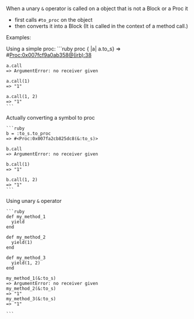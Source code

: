 
When a unary `&` operator  is called on a object that is not a Block or a Proc it
  - first calls `#to_proc` on the object
  - then converts it into a Block
    (It is called in the context of a method call.)

  Examples:

  Using a simple proc:
    ```ruby
    proc { |a| a.to_s}
    => #<Proc:0x007fcf9a0ab358@(irb):38>

    a.call
    => ArgumentError: no receiver given

    a.call(1)
    => "1"

    a.call(1, 2)
    => "1"
    ```

  Actually converting a symbol to proc

    ```ruby
    b = :to_s.to_proc
    => #<Proc:0x007fa2cb825dc8(&:to_s)>

    b.call
    => ArgumentError: no receiver given

    b.call(1)
    => "1"

    b.call(1, 2)
    => "1"
    ```

  Using unary `&` operator

    ```ruby
    def my_method_1
      yield
    end

    def my_method_2
      yield(1)
    end

    def my_method_3
      yield(1, 2)
    end

    my_method_1(&:to_s)
    => ArgumentError: no receiver given
    my_method_2(&:to_s)
    => "1"
    my_method_3(&:to_s)
    => "1"

    ```
